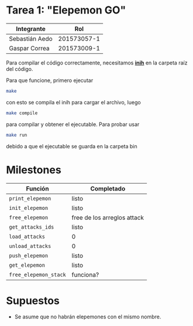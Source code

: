 # Tarea 1: "Elepemon GO"

|Integrante|Rol|
|----|----|
| Sebastián Aedo |201573057-1|
| Gaspar Correa |201573009-1|

Para compilar el código correctamente, necesitamos [**inih**](https://github.com/benhoyt/inih) en la carpeta raíz del código.

Para que funcione, primero ejecutar
```bash
make
```
con esto se compila el inih para cargar el archivo, luego
```bash
make compile
```

para compilar y obtener el ejecutable. Para probar usar
```bash
make run
```
debido a que el ejecutable se guarda en la carpeta bin


# Milestones

|Función|Completado|
|----|----|
|`print_elepemon`|listo|
|`init_elepemon`|listo|
|`free_elepemon`|free de los arreglos attack|
|`get_attacks_ids`|listo|
|`load_attacks`|0|
|`unload_attacks`|0|
|`push_elepemon`|listo|
|`get_elepemon`|listo|
|`free_elepemon_stack`|funciona?|

# Supuestos

* Se asume que no habrán elepemones con el mismo nombre.

